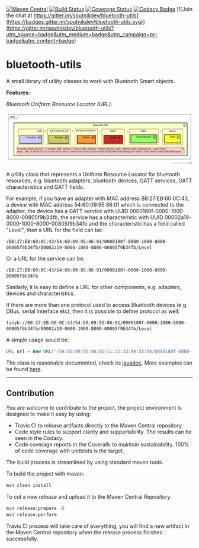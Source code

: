 [![Maven Central](https://img.shields.io/maven-central/v/org.sputnikdev/bluetooth-utils.svg)](https://mvnrepository.com/artifact/org.sputnikdev/bluetooth-utils)
[![Build Status](https://travis-ci.org/sputnikdev/bluetooth-utils.svg?branch=master)](https://travis-ci.org/sputnikdev/bluetooth-utils)
[![Coverage Status](https://coveralls.io/repos/github/sputnikdev/bluetooth-utils/badge.svg?branch=master)](https://coveralls.io/github/sputnikdev/bluetooth-utils?branch=master)
[![Codacy Badge](https://api.codacy.com/project/badge/Grade/42d4968bc4ae4474b2cda4d01f8e4d56)](https://www.codacy.com/app/vkolotov/bluetooth-utils?utm_source=github.com&amp;utm_medium=referral&amp;utm_content=sputnikdev/bluetooth-utils&amp;utm_campaign=Badge_Grade)
[![Join the chat at https://gitter.im/sputnikdev/bluetooth-utils](https://badges.gitter.im/sputnikdev/bluetooth-utils.svg)](https://gitter.im/sputnikdev/bluetooth-utils?utm_source=badge&utm_medium=badge&utm_campaign=pr-badge&utm_content=badge)
# bluetooth-utils

A small library of utility classes to work with Bluetooth Smart objects.

**Features:**

_Bluetooth Uniform Resource Locator (URL)._ 

![Bluetooth URL diagram](url.png?raw=true "URL component diagram")

A utility class that represents a Uniform Resource Locator for bluetooth resources, 
e.g. bluetooth adapters, bluetooth devices, GATT services, GATT characteristics and GATT fields.

For example, if you have an adapter with MAC address B8:27:EB:60:0C:43, a device with MAC address 54:60:09:95:86:01 
which is connected to the adapter, the device has a GATT service with UUID 0000180f-0000-1000-8000-00805f9b34fb, 
the service has a characteristic with UUID 00002a19-0000-1000-8000-00805f9b34fb and the characteristic has a field 
called "Level", then a URL for the field can be:
```
/B8:27:EB:60:0C:43/54:60:09:95:86:01/0000180f-0000-1000-8000-00805f9b34fb/00002a19-0000-1000-8000-00805f9b34fb/Level
```
Or a URL for the service can be:
```
/B8:27:EB:60:0C:43/54:60:09:95:86:01/0000180f-0000-1000-8000-00805f9b34fb
```
Similarly, it is easy to define a URL for other components, e.g. adapters, devices and characteristics.

If there are more than one protocol used to access Bluetooth devices (e.g. DBus, serial interface etc), 
then it is possible to define protocol as well:
```
tinyb://B8:27:EB:60:0C:43/54:60:09:95:86:01/0000180f-0000-1000-8000-00805f9b34fb/00002a19-0000-1000-8000-00805f9b34fb/Level
```

A simple usage would be:

```java
URL url = new URL("/54:60:09:95:86:01/11:22:33:44:55:66/0000180f-0000-1000-8000-00805f9b34fb/00002a19-0000-1000-8000-00805f9b34fb/Level");
```

The class is reasonable documented, check its [javadoc](src/main/java/org/sputnikdev/bluetooth/URL.java).
More examples can be found [here](src/test/java/org/sputnikdev/bluetooth/URLTest.java).

---
## Contribution

You are welcome to contribute to the project, the project environment is designed to make it easy by using:
* Travis CI to release artifacts directly to the Maven Central repository.
* Code style rules to support clarity and supportability. The results can be seen in the Codacy. 
* Code coverage reports in the Coveralls to maintain sustainability. 100% of code coverage with unittests is the target.

The build process is streamlined by using standard maven tools. 

To build the project with maven:
```bash
mvn clean install
```

To cut a new release and upload it to the Maven Central Repository:
```bash
mvn release:prepare -B
mvn release:perform
```
Travis CI process will take care of everything, you will find a new artifact in the Maven Central repository when the release process finishes successfully.